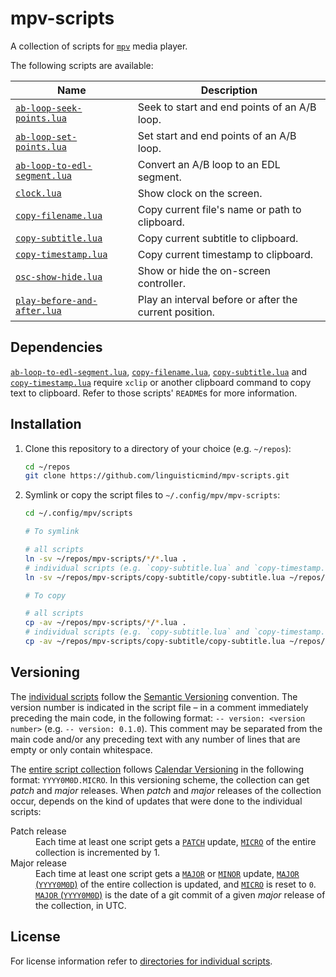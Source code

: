 # mpv-scripts

A collection of scripts for [`mpv`](https://github.com/mpv-player/mpv) media player.

<a id='toc'></a>
The following scripts are available:

| Name | Description |
| --- | --- | 
| [`ab-loop-seek-points.lua`](ab-loop-seek-points) | Seek to start and end points of an A/B loop. |
| [`ab-loop-set-points.lua`](ab-loop-set-points) | Set start and end points of an A/B loop. |
| [`ab-loop-to-edl-segment.lua`](ab-loop-to-edl-segment) | Convert an A/B loop to an EDL segment. |
| [`clock.lua`](clock) | Show clock on the screen. |
| [`copy-filename.lua`](copy-filename) | Copy current file's name or path to clipboard. |
| [`copy-subtitle.lua`](copy-subtitle) | Copy current subtitle to clipboard. |
| [`copy-timestamp.lua`](copy-timestamp) | Copy current timestamp to clipboard. |
| [`osc-show-hide.lua`](osc-show-hide) | Show or hide the on-screen controller. |
| [`play-before-and-after.lua`](play-before-and-after) | Play an interval before or after the current position. |

## Dependencies

[`ab-loop-to-edl-segment.lua`](ab-loop-to-edl-segment), [`copy-filename.lua`](copy-filename), [`copy-subtitle.lua`](copy-subtitle) and [`copy-timestamp.lua`](copy-timestamp) require `xclip` or another clipboard command to copy text to clipboard. Refer to those scripts' `README`s  for more information.

## Installation

1. Clone this repository to a directory of your choice (e.g. `~/repos`):

    ```bash
    cd ~/repos
    git clone https://github.com/linguisticmind/mpv-scripts.git
    ```

2. Symlink or copy the script files to `~/.config/mpv/mpv-scripts`:

    ```bash
    cd ~/.config/mpv/scripts

    # To symlink

    # all scripts
    ln -sv ~/repos/mpv-scripts/*/*.lua .
    # individual scripts (e.g. `copy-subtitle.lua` and `copy-timestamp.lua`)
    ln -sv ~/repos/mpv-scripts/copy-subtitle/copy-subtitle.lua ~/repos/mpv-scripts/copy-timestamp/copy-timestamp.lua .

    # To copy

    # all scripts
    cp -av ~/repos/mpv-scripts/*/*.lua .
    # individual scripts (e.g. `copy-subtitle.lua` and `copy-timestamp.lua`)
    cp -av ~/repos/mpv-scripts/copy-subtitle/copy-subtitle.lua ~/repos/mpv-scripts/copy-timestamp/copy-timestamp.lua .
    ```

## Versioning

The [individual scripts](#toc) follow the [Semantic Versioning](https://semver.org/) convention. The version number is indicated in the script file&nbsp;&ndash; in a comment immediately preceding the main code, in the following format: `-- version: <version number>` (e.g. `-- version: 0.1.0`). This comment may be separated from the main code and/or any preceding text with any number of lines that are empty or only contain whitespace.

The [entire script collection](https://github.com/linguisticmind/mpv-scripts) follows [Calendar Versioning](https://calver.org/) in the following format: `YYYY0M0D.MICRO`. In this versioning scheme, the collection can get _patch_ and _major_ releases. When _patch_ and _major_ releases of the collection occur, depends on the kind of updates that were done to the individual scripts:

<dl>
    <dt>Patch release</dt>
    <!--
    Each time at least one script gets a [`PATCH`](https://semver.org/#summary) update, [`MICRO`](https://calver.org/#scheme) of the entire collectionis incremented by 1..
    -->
    <dd>Each time at least one script gets a <a href='https://semver.org/#summary'><code>PATCH</code></a> update, <a href='https://calver.org/#scheme'><code>MICRO</code></a> of the entire collection is incremented by 1.</dd>
    <dt>Major release</dt>
    <!--
    Each time at least one script gets a [`MAJOR`](https://semver.org/#summary) or [`MINOR`](https://semver.org/#summary) update, [`MAJOR` (`YYYY0M0D`)](https://calver.org/#scheme) of the entire collection is updated (and [`MICRO`](https://calver.org/#scheme) is reset to `0`). [`MAJOR` (`YYYY0M0D`)](https://calver.org/#scheme) is the date of a git commit of a given _major_ release of the collection, in UTC.
    -->
    <dd>Each time at least one script gets a <a href='https://semver.org/#summary'><code>MAJOR</code></a> or <a href='https://semver.org/#summary'><code>MINOR</code></a> update, <a href='https://calver.org/#scheme'><code>MAJOR</code> (<code>YYYY0M0D</code>)</a> of the entire collection is updated, and <a href='https://calver.org/#scheme'><code>MICRO</code></a> is reset to <code>0</code>. <a href='https://calver.org/#scheme'><code>MAJOR</code> (<code>YYYY0M0D</code>)</a> is the date of a git commit of a given <i>major</i> release of the collection, in UTC.</dd>
</dl>

## License

For license information refer to [directories for individual scripts](#toc).
